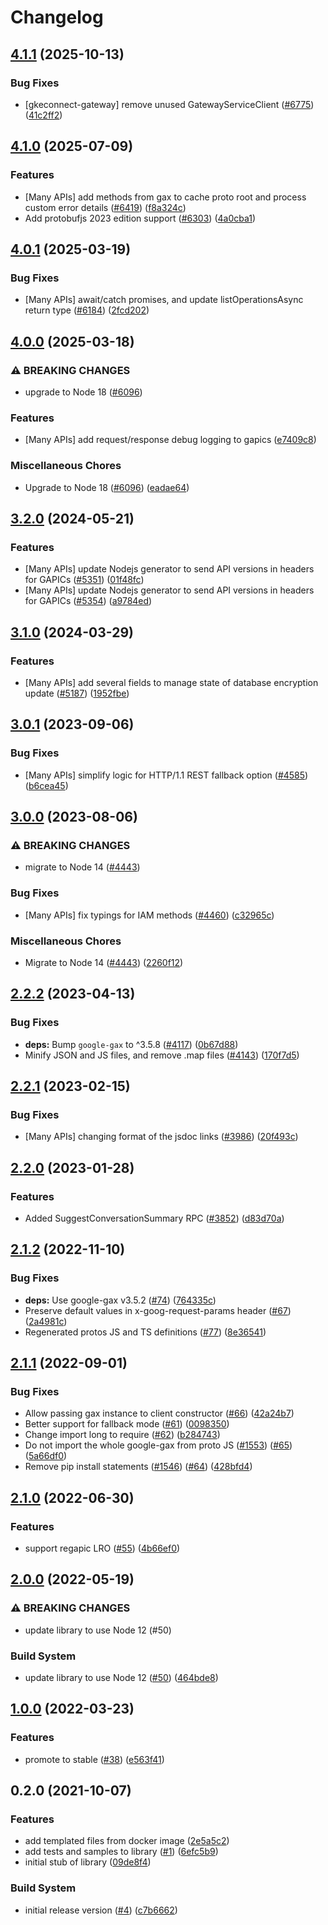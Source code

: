 # Changelog

## [4.1.1](https://github.com/googleapis/google-cloud-node/compare/data-fusion-v4.1.0...data-fusion-v4.1.1) (2025-10-13)


### Bug Fixes

* [gkeconnect-gateway] remove unused GatewayServiceClient ([#6775](https://github.com/googleapis/google-cloud-node/issues/6775)) ([41c2ff2](https://github.com/googleapis/google-cloud-node/commit/41c2ff2851b5fdadabf4f9bd3500167c34b32ff7))

## [4.1.0](https://github.com/googleapis/google-cloud-node/compare/data-fusion-v4.0.1...data-fusion-v4.1.0) (2025-07-09)


### Features

* [Many APIs] add methods from gax to cache proto root and process custom error details ([#6419](https://github.com/googleapis/google-cloud-node/issues/6419)) ([f8a324c](https://github.com/googleapis/google-cloud-node/commit/f8a324ca5c3bc0f730e4ed67d9407c44f2414936))
* Add protobufjs 2023 edition support ([#6303](https://github.com/googleapis/google-cloud-node/issues/6303)) ([4a0cba1](https://github.com/googleapis/google-cloud-node/commit/4a0cba1e41a9aeb9c15ad31487ef013c8277cfef))

## [4.0.1](https://github.com/googleapis/google-cloud-node/compare/data-fusion-v4.0.0...data-fusion-v4.0.1) (2025-03-19)


### Bug Fixes

* [Many APIs] await/catch promises, and update listOperationsAsync return type ([#6184](https://github.com/googleapis/google-cloud-node/issues/6184)) ([2fcd202](https://github.com/googleapis/google-cloud-node/commit/2fcd2029c35e8fb2199d03ac6e61e2d821ddf72e))

## [4.0.0](https://github.com/googleapis/google-cloud-node/compare/data-fusion-v3.2.0...data-fusion-v4.0.0) (2025-03-18)


### ⚠ BREAKING CHANGES

* upgrade to Node 18 ([#6096](https://github.com/googleapis/google-cloud-node/issues/6096))

### Features

* [Many APIs] add request/response debug logging to gapics ([e7409c8](https://github.com/googleapis/google-cloud-node/commit/e7409c87febcf33359a2d36ae4551f502b8a2f93))


### Miscellaneous Chores

* Upgrade to Node 18 ([#6096](https://github.com/googleapis/google-cloud-node/issues/6096)) ([eadae64](https://github.com/googleapis/google-cloud-node/commit/eadae64d54e07aa2c65097ea52e65008d4e87436))

## [3.2.0](https://github.com/googleapis/google-cloud-node/compare/data-fusion-v3.1.0...data-fusion-v3.2.0) (2024-05-21)


### Features

* [Many APIs] update Nodejs generator to send API versions in headers for GAPICs ([#5351](https://github.com/googleapis/google-cloud-node/issues/5351)) ([01f48fc](https://github.com/googleapis/google-cloud-node/commit/01f48fce63ec4ddf801d59ee2b8c0db9f6fb8372))
* [Many APIs] update Nodejs generator to send API versions in headers for GAPICs ([#5354](https://github.com/googleapis/google-cloud-node/issues/5354)) ([a9784ed](https://github.com/googleapis/google-cloud-node/commit/a9784ed3db6ee96d171762308bbbcd57390b6866))

## [3.1.0](https://github.com/googleapis/google-cloud-node/compare/data-fusion-v3.0.1...data-fusion-v3.1.0) (2024-03-29)


### Features

* [Many APIs] add several fields to manage state of database encryption update ([#5187](https://github.com/googleapis/google-cloud-node/issues/5187)) ([1952fbe](https://github.com/googleapis/google-cloud-node/commit/1952fbe432b96115278d42e5c1dbdbc7de39036b))

## [3.0.1](https://github.com/googleapis/google-cloud-node/compare/data-fusion-v3.0.0...data-fusion-v3.0.1) (2023-09-06)


### Bug Fixes

* [Many APIs] simplify logic for HTTP/1.1 REST fallback option ([#4585](https://github.com/googleapis/google-cloud-node/issues/4585)) ([b6cea45](https://github.com/googleapis/google-cloud-node/commit/b6cea45d03faaa7bd6e5daa36ebd0063a1e1f251))

## [3.0.0](https://github.com/googleapis/google-cloud-node/compare/data-fusion-v2.2.2...data-fusion-v3.0.0) (2023-08-06)


### ⚠ BREAKING CHANGES

* migrate to Node 14 ([#4443](https://github.com/googleapis/google-cloud-node/issues/4443))

### Bug Fixes

* [Many APIs] fix typings for IAM methods ([#4460](https://github.com/googleapis/google-cloud-node/issues/4460)) ([c32965c](https://github.com/googleapis/google-cloud-node/commit/c32965c0c4a5975ba37371ecd819d9cffb080aa5))


### Miscellaneous Chores

* Migrate to Node 14 ([#4443](https://github.com/googleapis/google-cloud-node/issues/4443)) ([2260f12](https://github.com/googleapis/google-cloud-node/commit/2260f12543d171bda95345e53475f5f0fdc45770))

## [2.2.2](https://github.com/googleapis/google-cloud-node/compare/data-fusion-v2.2.1...data-fusion-v2.2.2) (2023-04-13)


### Bug Fixes

* **deps:** Bump `google-gax` to ^3.5.8 ([#4117](https://github.com/googleapis/google-cloud-node/issues/4117)) ([0b67d88](https://github.com/googleapis/google-cloud-node/commit/0b67d883963643ce1b4f6d2ccd3e8d37adf6e029))
* Minify JSON and JS files, and remove .map files ([#4143](https://github.com/googleapis/google-cloud-node/issues/4143)) ([170f7d5](https://github.com/googleapis/google-cloud-node/commit/170f7d57b8fd344d182a8e758867b8124722eebc))

## [2.2.1](https://github.com/googleapis/google-cloud-node/compare/data-fusion-v2.2.0...data-fusion-v2.2.1) (2023-02-15)


### Bug Fixes

* [Many APIs] changing format of the jsdoc links ([#3986](https://github.com/googleapis/google-cloud-node/issues/3986)) ([20f493c](https://github.com/googleapis/google-cloud-node/commit/20f493c94f7d6626d932b2610e00cbdd5df55f22))

## [2.2.0](https://github.com/googleapis/google-cloud-node/compare/data-fusion-v2.1.2...data-fusion-v2.2.0) (2023-01-28)


### Features

* Added SuggestConversationSummary RPC ([#3852](https://github.com/googleapis/google-cloud-node/issues/3852)) ([d83d70a](https://github.com/googleapis/google-cloud-node/commit/d83d70a25f78812a44c4476b2149fbdef0a2baa1))

## [2.1.2](https://github.com/googleapis/nodejs-data-fusion/compare/v2.1.1...v2.1.2) (2022-11-10)


### Bug Fixes

* **deps:** Use google-gax v3.5.2 ([#74](https://github.com/googleapis/nodejs-data-fusion/issues/74)) ([764335c](https://github.com/googleapis/nodejs-data-fusion/commit/764335ce183a3f2557cc6555c87ebe6a2b4f2251))
* Preserve default values in x-goog-request-params header ([#67](https://github.com/googleapis/nodejs-data-fusion/issues/67)) ([2a4981c](https://github.com/googleapis/nodejs-data-fusion/commit/2a4981c4677c451783b309669abd93138fcde971))
* Regenerated protos JS and TS definitions ([#77](https://github.com/googleapis/nodejs-data-fusion/issues/77)) ([8e36541](https://github.com/googleapis/nodejs-data-fusion/commit/8e365416725258222a210c3e2b5731b9f1fab48f))

## [2.1.1](https://github.com/googleapis/nodejs-data-fusion/compare/v2.1.0...v2.1.1) (2022-09-01)


### Bug Fixes

* Allow passing gax instance to client constructor ([#66](https://github.com/googleapis/nodejs-data-fusion/issues/66)) ([42a24b7](https://github.com/googleapis/nodejs-data-fusion/commit/42a24b79cd87fed6cb480edf9e10ab72b6d63aba))
* Better support for fallback mode ([#61](https://github.com/googleapis/nodejs-data-fusion/issues/61)) ([0098350](https://github.com/googleapis/nodejs-data-fusion/commit/0098350779b5f2d26d4385c44981ebe2a2ba1d17))
* Change import long to require ([#62](https://github.com/googleapis/nodejs-data-fusion/issues/62)) ([b284743](https://github.com/googleapis/nodejs-data-fusion/commit/b284743fe36fa68aa5fe47f09dece179ad9915d4))
* Do not import the whole google-gax from proto JS ([#1553](https://github.com/googleapis/nodejs-data-fusion/issues/1553)) ([#65](https://github.com/googleapis/nodejs-data-fusion/issues/65)) ([5a66df0](https://github.com/googleapis/nodejs-data-fusion/commit/5a66df00bce6554e077cc554867cd5f4289681b4))
* Remove pip install statements ([#1546](https://github.com/googleapis/nodejs-data-fusion/issues/1546)) ([#64](https://github.com/googleapis/nodejs-data-fusion/issues/64)) ([428bfd4](https://github.com/googleapis/nodejs-data-fusion/commit/428bfd495a60857a1c5fc8b4f5e57c67d598b8cf))

## [2.1.0](https://github.com/googleapis/nodejs-data-fusion/compare/v2.0.0...v2.1.0) (2022-06-30)


### Features

* support regapic LRO ([#55](https://github.com/googleapis/nodejs-data-fusion/issues/55)) ([4b66ef0](https://github.com/googleapis/nodejs-data-fusion/commit/4b66ef068c5d82e150b4bf6f2943d1708d5b0194))

## [2.0.0](https://github.com/googleapis/nodejs-data-fusion/compare/v1.0.0...v2.0.0) (2022-05-19)


### ⚠ BREAKING CHANGES

* update library to use Node 12 (#50)

### Build System

* update library to use Node 12 ([#50](https://github.com/googleapis/nodejs-data-fusion/issues/50)) ([464bde8](https://github.com/googleapis/nodejs-data-fusion/commit/464bde8f22a351f3c1812a8ccae2a322437c5c2b))

## [1.0.0](https://github.com/googleapis/nodejs-data-fusion/compare/v0.2.0...v1.0.0) (2022-03-23)


### Features

* promote to stable ([#38](https://github.com/googleapis/nodejs-data-fusion/issues/38)) ([e563f41](https://github.com/googleapis/nodejs-data-fusion/commit/e563f415e2ca24b8f8c524c8044bcf75f26ef176))

## 0.2.0 (2021-10-07)


### Features

* add templated files from docker image ([2e5a5c2](https://www.github.com/googleapis/nodejs-data-fusion/commit/2e5a5c2646d7e31887ab788c96dc26c48c877e1e))
* add tests and samples to library ([#1](https://www.github.com/googleapis/nodejs-data-fusion/issues/1)) ([6efc5b9](https://www.github.com/googleapis/nodejs-data-fusion/commit/6efc5b94a5503edcd08f7bcf34f604ad644c2125))
* initial stub of library ([09de8f4](https://www.github.com/googleapis/nodejs-data-fusion/commit/09de8f4482387c1f54aec34b53c8cdf30d8e3f22))


### Build System

* initial release version ([#4](https://www.github.com/googleapis/nodejs-data-fusion/issues/4)) ([c7b6662](https://www.github.com/googleapis/nodejs-data-fusion/commit/c7b66626903c5ad588c244258b511f0a159ffde0))
